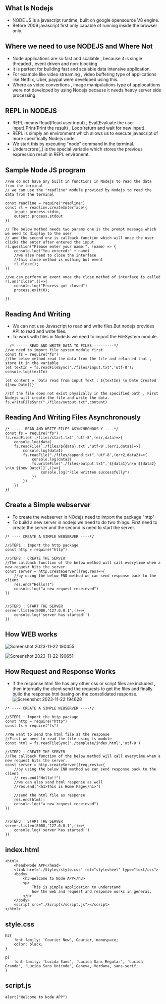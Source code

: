 ## What Is Nodejs
 - NODE JS is a javascript runtime,  built on google opensource V8 engine.
 - Before 2009 javascript first only capable of running inside the browser only.
## Where we need to use NODEJS and Where Not
- Node applications are so fast and scalable , because it is single threaded , event driven and non-blocking.
- It is perfect for building fast and scalable data intensive application.
- For example like video streaming , video buffering type of applications like Netflix, Uber, paypal were developed using this.
- Where as video convertions , image manipulations type of applocattions were not developed by using Nodejs because it needs heavy server side processing.
## REPL in NODEJS
- REPL means Read(Read user input) , Eval(Evaluate the user input),Print(Print the result) , Loop(return and wait for new input).
- REPL is simply an environment which allows us to execute javascript of more specifically Nodejs code.
- We start this by executing "node" command in the terminal.
- Underscrore(_) is the special variable which stores the previous expression result in REPL environemt.

## Sample Node JS program
```
//we do not have any built in functions in Nodejs to read the data from the terminal
// we can use the "readline" module provided by Nodejs to read the data from the terminal

const readline = require("readline")
const rl = readline.createInterface({
    input: process.stdin,
    output: process.stdout
})

// The below method needs two params one is the prompt message which we need to display to the user
// and the second one is callback function which will once the user clicks the enter after entered the input.
rl.question("Please enter your name:", (name) => {
    console.log("You entered:" + name)
    //we also need to close the interface
    //this close method is nothing but event 
    rl.close();
})

//we can perform an event once the close method of interface is called
rl.on("close",()=>{
    console.log("Process got closed")
    process.exit(0);

})

```

## Reading And Writing 
- We can not use Javascript to read and write files.But nodejs provides API to read and write files.
- To work with files in NodeJs we need to import the FileSystem module.
```
  /* ----- READ AND WRITE DATA TO FILES ---------*/
//we need to import file system module first
const fs = require("fs")
//the below method read the data from the file and returned that , store it in the variable
let textIn = fs.readFileSync("./files/input.txt",'utf-8');
console.log(textIn)

let content = `Data read from input Text : ${textIn} \n Date Created ${new Date()}`

//If the file does not exist physically in the specified path , First Nodejs will create the file and write the data.
fs.writeFileSync("./files/output.txt",content)
```

## Reading And Writing Files Asynchronously
```
/* ----- READ AND WRITE FILES ASYNCHRONOUSLY ----*/
const fs = require("fs")
fs.readFile('./files/start.txt','utf-8',(err,data)=>{
    console.log(data)
    fs.readFile(`./files/${data}.txt`,'utf-8',(err1,data1)=>{
        console.log(data1)
        fs.readFile("./files/append.txt",'utf-8',(err2,data2)=>{
            console.log(data2)
            fs.writeFile("./files/output.txt",`${data1}\n\n ${data2} \n\n ${new Date()}`,()=>{
                console.log("File written successfully")
            })
        })
    })
})
```

## Create a Simple webserver
- To create the webserver in NOdejs need to import the package "http"
- To build a new server in nodejs we need to do two things. First need to create the server and the second is need to start the server.

```
/* ---- CREATE A SIMPLE WEBSERVER ----*/

//STEP1 : Import the http package
const http = require("http")

//STEP2 : CREATE THE SERVER
//The callback function of the below method will call everytime when a new request hits the server. 
const server = http.createServer((req,res)=>{
    //by using the below END method we can send response back to the client
    res.end("Hello!!")
    console.log("a new request receieved")
})


//STEP3 : START THE SERVER
server.listen(8000,'127.0.0.1',()=>{
    console.log('server has started!')
})

```

## How WEB works
![Screenshot 2023-11-22 190455](https://github.com/NaliniThondapu/angular_practicee/assets/36626668/06b555bc-c023-4a8b-b60d-e638df5c8bfd)

![Screenshot 2023-11-22 190651](https://github.com/NaliniThondapu/angular_practicee/assets/36626668/9442b9ee-ac01-48b3-9656-ea7dc4f9673e)

## How Request and Response Works
- If the response html file has any other css or script files are included , then internally the client send the requests to get the files and finally build the response htnl basing on the consolidated response.
  ![Screenshot 2023-11-22 194628](https://github.com/NaliniThondapu/angular_practicee/assets/36626668/5bb28aad-6ffd-4762-894c-6aa6bd2a1c44)
```
/* ---- CREATE A SIMPLE WEBSERVER ----*/

//STEP1 : Import the http package
const http = require("http")
const fs = require("fs")

//We want to send the html file as the response
//First we need to read the file using fs module
const html = fs.readFileSync('./template/index.html','utf-8')

//STEP2 : CREATE THE SERVER
//The callback function of the below method will call everytime when a new request hits the server. 
const server = http.createServer((req,res)=>{
    //by using the below END method we can send response back to the client
    // res.end("Hello!!")
    //we can also send html response as well
    //res.end('<h1>This is Home Page</h1>')
     
    //send the html file as response
    res.end(html);
    console.log("a new request receieved")
})


//STEP3 : START THE SERVER
server.listen(8000,'127.0.0.1',()=>{
    console.log('server has started!')
})

```

## index.html

```
<html>
    <head>Node APP</head>
    <link href='./Styles/style.css' rel="stylesheet" type="text/css">
    <body>
        <h3>Welcome to Node APP</h3>
        <p>
            This is simple application to understand
            how the web and request and response works in general.
        </p>
    </body>
    <script src="./Scripts/script.js"></script>
</html>

```

## style.css

```
h3{
    font-family: 'Courier New', Courier, monospace;
    color: black;
}

p{
    font-family: 'Lucida Sans', 'Lucida Sans Regular', 'Lucida Grande', 'Lucida Sans Unicode', Geneva, Verdana, sans-serif;
}

```

## script.js

```
alert("Welcome to Node APP")

```


